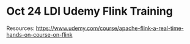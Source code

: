# Oct 24 LDI Udemy Flink Training

Resources:
https://www.udemy.com/course/apache-flink-a-real-time-hands-on-course-on-flink